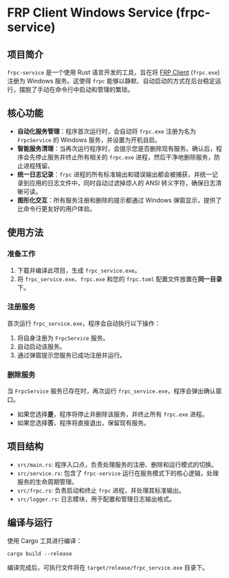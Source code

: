# FRP Client Windows Service (frpc-service)

## 项目简介

`frpc-service` 是一个使用 Rust 语言开发的工具，旨在将 [FRP Client](https://github.com/fatedier/frp) (`frpc.exe`) 注册为 Windows 服务。这使得 `frpc` 能够以静默、自动启动的方式在后台稳定运行，摆脱了手动在命令行中启动和管理的繁琐。

## 核心功能

- **自动化服务管理**：程序首次运行时，会自动将 `frpc.exe` 注册为名为 `FrpcService` 的 Windows 服务，并设置为开机自启。
- **智能服务清理**：当再次运行程序时，会提示您是否删除现有服务。确认后，程序会先停止服务并终止所有相关的 `frpc.exe` 进程，然后干净地删除服务，防止进程残留。
- **统一日志记录**：`frpc` 进程的所有标准输出和错误输出都会被捕获，并统一记录到应用的日志文件中，同时自动过滤掉烦人的 ANSI 转义字符，确保日志清晰可读。
- **图形化交互**：所有服务注册和删除的提示都通过 Windows 弹窗显示，提供了比命令行更友好的用户体验。

## 使用方法

### 准备工作

1. 下载并编译此项目，生成 `frpc_service.exe`。
2. 将 `frpc_service.exe`、`frpc.exe` 和您的 `frpc.toml` 配置文件放置在**同一目录**下。

### 注册服务

首次运行 `frpc_service.exe`，程序会自动执行以下操作：

1. 将自身注册为 `FrpcService` 服务。
2. 自动启动该服务。
3. 通过弹窗提示您服务已成功注册并运行。

### 删除服务

当 `FrpcService` 服务已存在时，再次运行 `frpc_service.exe`，程序会弹出确认窗口。

- 如果您选择**是**，程序将停止并删除该服务，并终止所有 `frpc.exe` 进程。
- 如果您选择**否**，程序将直接退出，保留现有服务。

## 项目结构

- `src/main.rs`: 程序入口点，负责处理服务的注册、删除和运行模式的切换。
- `src/service.rs`: 包含了 `frpc-service` 运行在服务模式下的核心逻辑，处理服务的生命周期管理。
- `src/frpc.rs`: 负责启动和终止 `frpc` 进程，并处理其标准输出。
- `src/logger.rs`: 日志模块，用于配置和管理日志输出格式。

## 编译与运行

使用 Cargo 工具进行编译：

```
cargo build --release
```

编译完成后，可执行文件将在 `target/release/frpc_service.exe` 目录下。